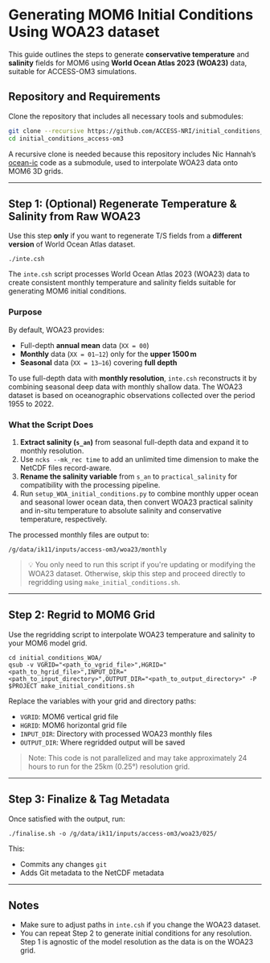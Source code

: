 # Generating MOM6 Initial Conditions Using WOA23 dataset

This guide outlines the steps to generate **conservative temperature** and **salinity** fields for MOM6 using **World Ocean Atlas 2023 (WOA23)** data, suitable for ACCESS-OM3 simulations.

## Repository and Requirements

Clone the repository that includes all necessary tools and submodules:

```bash
git clone --recursive https://github.com/ACCESS-NRI/initial_conditions_access-om3.git
cd initial_conditions_access-om3
```

A recursive clone is needed because this repository includes Nic Hannah’s [ocean-ic](https://github.com/COSIMA/ocean-ic) code as a submodule, used to interpolate WOA23 data onto MOM6 3D grids.

---

## Step 1: (Optional) Regenerate Temperature & Salinity from Raw WOA23

Use this step **only** if you want to regenerate T/S fields from a **different version** of World Ocean Atlas dataset.

```
./inte.csh
```

The `inte.csh` script processes World Ocean Atlas 2023 (WOA23) data to create consistent monthly temperature and salinity fields suitable for generating MOM6 initial conditions.

### Purpose

By default, WOA23 provides:
- Full-depth **annual mean** data (`XX = 00`)
- **Monthly** data (`XX = 01–12`) only for the **upper 1500 m**
- **Seasonal** data (`XX = 13–16`) covering **full depth**

To use full-depth data with **monthly resolution**, `inte.csh` reconstructs it by combining seasonal deep data with monthly shallow data. The WOA23 dataset is based on oceanographic observations collected over the period 1955 to 2022.

### What the Script Does

1. **Extract salinity (`s_an`)** from seasonal full-depth data and expand it to monthly resolution.
2. Use `ncks --mk_rec time` to add an unlimited time dimension to make the NetCDF files record-aware.
3. **Rename the salinity variable** from `s_an` to `practical_salinity` for compatibility with the processing pipeline.
4. Run `setup_WOA_initial_conditions.py` to combine monthly upper ocean and seasonal lower ocean data, then convert WOA23 practical salinity and in-situ temperature to absolute salinity and conservative temperature, respectively.

The processed monthly files are output to:
```
/g/data/ik11/inputs/access-om3/woa23/monthly
```

> 💡 You only need to run this script if you're updating or modifying the WOA23 dataset. Otherwise, skip this step and proceed directly to regridding using `make_initial_conditions.sh`.

---

## Step 2: Regrid to MOM6 Grid

Use the regridding script to interpolate WOA23 temperature and salinity to your MOM6 model grid.

```
cd initial_conditions_WOA/
qsub -v VGRID="<path_to_vgrid_file>",HGRID="<path_to_hgrid_file>",INPUT_DIR="<path_to_input_directory>",OUTPUT_DIR="<path_to_output_directory>" -P $PROJECT make_initial_conditions.sh
```

Replace the variables with your grid and directory paths:
- `VGRID`: MOM6 vertical grid file
- `HGRID`: MOM6 horizontal grid file
- `INPUT_DIR`: Directory with processed WOA23 monthly files
- `OUTPUT_DIR`: Where regridded output will be saved

> Note: This code is not parallelized and may take approximately 24 hours to run for the 25km (0.25°) resolution grid.
---

## Step 3: Finalize & Tag Metadata

Once satisfied with the output, run:

```
./finalise.sh -o /g/data/ik11/inputs/access-om3/woa23/025/
```

This:
- Commits any changes `git`
- Adds Git metadata to the NetCDF metadata

---

##  Notes

- Make sure to adjust paths in `inte.csh` if you change the WOA23 dataset.
- You can repeat Step 2 to generate initial conditions for any resolution. Step 1 is agnostic of the model resolution as the data is on the WOA23 grid.

